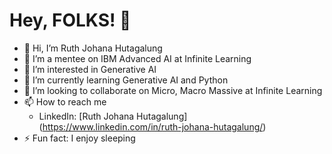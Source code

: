 # Hey, FOLKS! 👋

- :dizzy: Hi, I’m Ruth Johana Hutagalung
- :dizzy: I’m a mentee on IBM Advanced AI at Infinite Learning
- 👀 I’m interested in Generative AI
- 🌱 I’m currently learning Generative AI and Python
- 💞️ I’m looking to collaborate on Micro, Macro Massive at Infinite Learning
- 📫 How to reach me
  - LinkedIn: [Ruth Johana Hutagalung] (https://www.linkedin.com/in/ruth-johana-hutagalung/)
- ⚡ Fun fact: I enjoy sleeping

